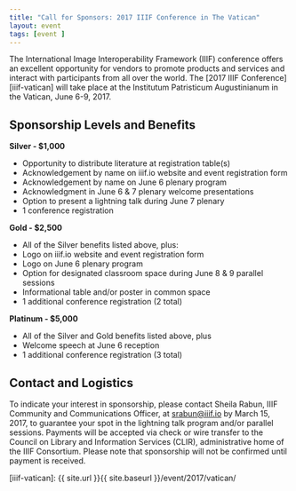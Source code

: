 ```yaml
---
title: "Call for Sponsors: 2017 IIIF Conference in The Vatican"
layout: event
tags: [event ]
---
```


The International Image Interoperability Framework (IIIF) conference offers an excellent opportunity for vendors to promote products and services and interact with participants from all over the world. The [2017 IIIF Conference][iiif-vatican] will take place at the Institutum Patristicum Augustinianum in the Vatican, June 6-9, 2017.

## Sponsorship Levels and Benefits

**Silver - $1,000**  

  * Opportunity to distribute literature at registration table(s)
  * Acknowledgement by name on iiif.io website and event registration form
  * Acknowledgement by name on June 6 plenary program
  * Acknowledgment in June 6 & 7 plenary welcome presentations
  * Option to present a lightning talk during June 7 plenary
  * 1 conference registration

**Gold - $2,500**  

  * All of the Silver benefits listed above, plus:
  * Logo on iiif.io website and event registration form
  * Logo on June 6 plenary program
  * Option for designated classroom space during June 8 & 9 parallel sessions
  * Informational table and/or poster in common space
  * 1 additional conference registration (2 total)

**Platinum - $5,000**

  * All of the Silver and Gold benefits listed above, plus
  * Welcome speech at June 6 reception
  * 1 additional conference registration (3 total)

## Contact and Logistics

To indicate your interest in sponsorship, please contact Sheila Rabun, IIIF Community and Communications Officer, at srabun@iiif.io by March 15, 2017, to guarantee your spot in the lightning talk program and/or parallel sessions. Payments will be accepted via check or wire transfer to the Council on Library and Information Services (CLIR), administrative home of the IIIF Consortium. Please note that sponsorship will not be confirmed until payment is received.

[iiif-vatican]: {{ site.url }}{{ site.baseurl }}/event/2017/vatican/
